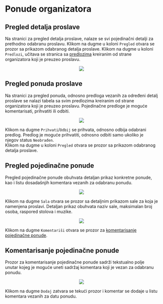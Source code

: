 # Ponude organizatora

## Pregled detalja proslave
Na stranici za pregled detalja proslave, nalaze se svi pojedinačni detalji za prethodno odabranu proslavu. Klikom na dugme u koloni `Pregled` otvara se prozor sa prikazom odabranog detalja proslave. Klikom na dugme u koloni `Predlozi`, učitava se stranica sa [predlozima](#pregled-ponuda-proslave) kreiranim od strane organizatora koji je preuzeo proslavu.
<p align="center">
  <img src="/client_celebration_proposals_details.png">
</p>

## Pregled ponuda proslave
Na stranici za pregled ponuda, odnosno predloga vezanih za određeni detalj proslave se nalazi tabela sa svim predlozima kreiranim od strane organizatora koji je preuzeo proslavu. Pojedinačne predloge je moguće komentarisati, prihvatiti ili odbiti. 
<p align="center">
  <img src="/client_celebration_proposals_table.png">
</p>

Klikom na dugme `Prihvati`/`Odbij` se prihvata, odnosno odbija odabrani predlog. Predlog je moguće prihvatiti, odnosno odbiti samo ukoliko je njegov status `Neobrađen`.
<br />
Klikom na dugme u koloni `Pregled` otvara se prozor sa prikazom odabranog detalja proslave.

## Pregled pojedinačne ponude

Pregled pojedinačne ponude obuhvata detaljan prikaz konkretne ponude, kao i listu dosadašnjih komentara vezanih za odabranu ponudu.
<p align="center">
  <img src="/client_celebration_proposal_view.png">
</p>

Klikom na dugme `Sala` otvara se prozor sa detaljnim prikazom sale za koja je namenjena proslavi. Detaljan prikaz obuhvata naziv sale, maksimalan broj osoba, raspored stolova i muzike.
<p align="center">
  <img src="/client_celebration_proposal_hall.png">
</p>

Klikom na dugme `Komentariši` otvara se prozor za [komentarisanje pojedinačne ponude](#komentarisanje-pojedinacne-ponude).

## Komentarisanje pojedinačne ponude

Prozor za komentarisanje pojedinačne ponude sadrži tekstualno polje unutar kojeg je moguće uneti sadržaj komentara koji je vezan za odabranu ponudu.
<p align="center">
  <img src="/client_celebration_proposal_comment.png">
</p>

Klikom na dugme `Dodaj` zatvara se tekući prozor i komentar se dodaje u listu komentara vezanih za datu ponudu.
